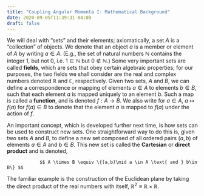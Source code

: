 ```yaml
---
title: "Coupling Angular Momenta I: Mathematical Background"
date: 2020-09-05T11:39:31-04:00
draft: false
---
```

We will deal with  &ldquo;sets&rdquo; and their elements; axiomatically, a set $A$ is a  &ldquo;collection&rdquo; of objects. We denote that an object $a$ is a member or element of $A$ by writing $a \in A$. (E.g., the set of natural numbers $\mathbb{N}$ contains the integer 1, but not 0, i.e. $1 \in \mathbb{N}$ but $0 \notin \mathbb{N}$.) Some very important sets are called <b>fields</b>, which are sets that obey certain algebraic properties; for our purposes, the two fields we shall consider are the real and complex numbers denoted $\mathbb{R}$ and $\mathbb{C}$, respectively. Given two sets, $A$ and $B$, we can define a correspondence or mapping of elements $a \in A$ to elements $b \in B$, such that each element $a$ is mapped uniquely to an element $b$. Such a map is called a <b>function</b>, and is denoted $f:A \to B$. We also write for $a \in A$, $a \mapsto f(a)$ for $f(a) \in B$ to denote that the element $a$ is mapped to $f(a)$ under the action of $f$.

An important concept, which is developed further next time, is how sets can be used to construct new sets. One straightforward way to do this is, given two sets $A$ and $B$, to define a new set composed of all ordered pairs $(a,b)$ of elements $a \in A$ and $b \in B$. This new set is called the <b>Cartesian</b> or <b>direct product</b> and is denoted,
       
                $$ A \times B \equiv \{(a,b)\mid a \in A \text{ and } b\in B\} $$

The familiar example is the construction of the Euclidean plane by taking the direct product of the real numbers with itself, $\mathbb{R}^2 \equiv \mathbb{R}\times\mathbb{R}$.
